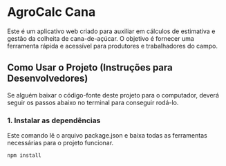 # AgroCalc Cana

Este é um aplicativo web criado para auxiliar em cálculos de estimativa e gestão da colheita de cana-de-açúcar. O objetivo é fornecer uma ferramenta rápida e acessível para produtores e trabalhadores do campo.

## Como Usar o Projeto (Instruções para Desenvolvedores)

Se alguém baixar o código-fonte deste projeto para o computador, deverá seguir os passos abaixo no terminal para conseguir rodá-lo.

### 1. Instalar as dependências
Este comando lê o arquivo package.json e baixa todas as ferramentas necessárias para o projeto funcionar.

```bash
npm install
